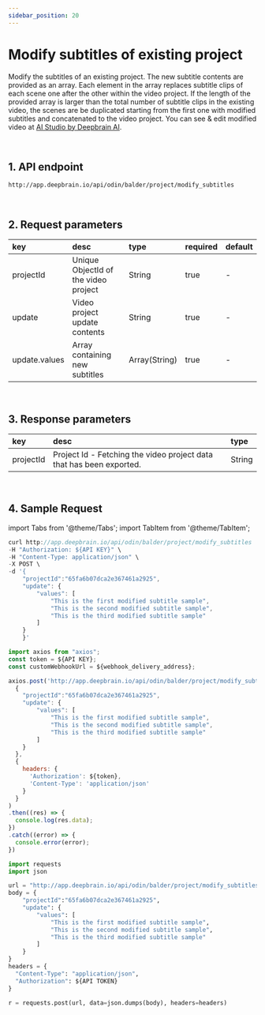 ```yaml
---
sidebar_position: 20
---
```


# Modify subtitles of existing project

Modify the subtitles of an existing project. The new subtitle contents are provided as an array. Each element in the array replaces subtitle clips of each scene one after the other within the video project. If the length of the provided array is larger than the total number of subtitle clips in the existing video, the scenes are be duplicated starting from the first one with modified subtitles and concatenated to the video project. You can see & edit modified video at [AI Studio by Deepbrain AI](https://app.deepbrain.io).

<br/>

## 1. API endpoint

```http
http://app.deepbrain.io/api/odin/balder/project/modify_subtitles
```

<br/>

## 2. Request parameters

|key|desc|type|required|default|
|:---|:---|:---|:---|:---|
|projectId|Unique ObjectId of the video project|String|true|-|
|update|Video project update contents|String|true|-|
|update.values|Array containing new subtitles|Array(String)|true|-|

<br/>

## 3. Response parameters

|key|desc|type|
|:---|:---|:---|
|projectId|Project Id - Fetching the video project data that has been exported.|String|

<br/>


## 4. Sample Request

import Tabs from '@theme/Tabs';
import TabItem from '@theme/TabItem';

<Tabs>
<TabItem value="curl" label="cURL">

```js
curl http://app.deepbrain.io/api/odin/balder/project/modify_subtitles  \
-H "Authorization: ${API KEY}" \
-H "Content-Type: application/json" \
-X POST \
-d '{
    "projectId":"65fa6b07dca2e367461a2925",
    "update": { 
        "values": [
            "This is the first modified subtitle sample",
            "This is the second modified subtitle sample",
            "This is the third modified subtitle sample"
        ]
    }
    }'
```

</TabItem>
<TabItem value="js" label="Node.js">

```js
import axios from "axios";
const token = ${API KEY};
const customWebhookUrl = ${webhook_delivery_address};

axios.post('http://app.deepbrain.io/api/odin/balder/project/modify_subtitles', 
  {
    "projectId":"65fa6b07dca2e367461a2925",
    "update": { 
        "values": [
            "This is the first modified subtitle sample",
            "This is the second modified subtitle sample",
            "This is the third modified subtitle sample"
        ]
    }
  }, 
  {
    headers: {
      'Authorization': ${token},
      'Content-Type': 'application/json'
    }
  }
)
.then((res) => {
  console.log(res.data);
})
.catch((error) => {
  console.error(error);
})
```

</TabItem>
<TabItem value="py" label="Python">

```py
import requests
import json

url = "http://app.deepbrain.io/api/odin/balder/project/modify_subtitles"
body = {
    "projectId":"65fa6b07dca2e367461a2925",
    "update": { 
        "values": [
            "This is the first modified subtitle sample",
            "This is the second modified subtitle sample",
            "This is the third modified subtitle sample"
        ]
    }
}
headers = {
  "Content-Type": "application/json",
  "Authorization": ${API TOKEN}
}

r = requests.post(url, data=json.dumps(body), headers=headers)
```

</TabItem>
</Tabs>

